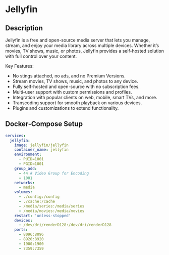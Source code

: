 # Jellyfin

## Description
Jellyfin is a free and open-source media server that lets you manage, stream, and enjoy your media library across multiple devices. Whether it’s movies, TV shows, music, or photos, Jellyfin provides a self-hosted solution with full control over your content.

Key Features:
- No stings attached, no ads, and no Premium Versions.
- Stream movies, TV shows, music, and photos to any device.
- Fully self-hosted and open-source with no subscription fees.
- Multi-user support with custom permissions and profiles.
- Integration with popular clients on web, mobile, smart TVs, and more.
- Transcoding support for smooth playback on various devices.
- Plugins and customizations to extend functionality.

## Docker-Compose Setup

```yaml
services:
  jellyfin:
    image: jellyfin/jellyfin
    container_name: jellyfin
    environment:
      - PUID=1001
      - PGID=1001
    group_add:
      - 44 # Video Group for Encoding
      - 1001
    networks: 
      - media
    volumes:
      - ./config:/config
      - ./cache:/cache
      - /media/series:/media/series
      - /media/movies:/media/movies
    restart: 'unless-stopped'
    devices:
      - /dev/dri/renderD128:/dev/dri/renderD128
    ports:
      - 8096:8096
      - 8920:8920
      - 1900:1900
      - 7359:7359
```